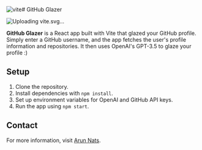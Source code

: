 ![vite](https://github.com/user-attachments/assets/6967639c-6c43-4649-b285-26ac15b63848)# GitHub Glazer

![Uploading <svg xmlns="http://www.w3.org/2000/svg" viewBox="0 0 47.5 47.5" id="donut"><defs><clipPath id="a"><path d="M0 38h38V0H0v38Z"></path></clipPath></defs><g clip-path="url(#a)" transform="matrix(1.25 0 0 -1.25 0 47.5)"><path fill="#ffac33" d="M36.337 13.451C35.291 7.18 28.615 3 19.092 3S2.894 7.18 1.849 13.451c-.247 1.479.156 8.12 1.054 9.406 2.559 3.663 3.474-10.365 16.189-10.365 13.848 0 13.641 14.028 16.199 10.365.899-1.286 1.292-7.927 1.046-9.406"></path><path fill="#8a4b38" d="M19.092 17.63c-3.174 0-5.748.702-5.748 1.568 0 .866 2.574 1.567 5.748 1.567 3.173 0 5.748-.701 5.748-1.567s-2.575-1.568-5.748-1.568m0 13.375c-9.331 0-16.895-4.584-16.895-10.24 0-5.655 7.564-10.239 16.895-10.239 9.33 0 16.895 4.584 16.895 10.239 0 5.656-7.565 10.24-16.895 10.24"></path><path fill="#8a4b38" d="M2.72 22.377c-.653-1.045-.92-5.494.479-7.577 2.134-3.179 3.178-1.567 4.746-2.047 2.335-.714 2.508-2.559 4.355-3.483 2.09-1.045 3.305-.741 6.27 0 4.181 1.045 6.837-1.088 9.405 0 2.106.893 3.311 4.137 4.486 4.528 3.728 1.243 4.515 7.124 1.741 9.537-.87-1.829-5.137-8.404-7.88-8.709-2.745-.305-10.974-1-14.457.784-3.484 1.785-7.011 4.006-7.447 4.615-.435.61-1.698 2.352-1.698 2.352"></path><path fill="#f4900c" d="M19.092 23.118c-3.752 0-6.793-1.228-6.793-2.743 0-.59.463-1.133 1.245-1.58-.126.13-.2.264-.2.404 0 .866 2.574 1.567 5.748 1.567 3.173 0 5.748-.701 5.748-1.567 0-.14-.074-.274-.201-.404.783.447 1.246.99 1.246 1.58 0 1.515-3.042 2.743-6.793 2.743"></path><path fill="#f4abba" d="M5.42 18.85a1.044 1.044 0 0 0-.489 1.969l2.308 1.22a1.044 1.044 0 1 0 .976-1.847l-2.308-1.22a1.028 1.028 0 0 0-.487-.122M17.307 11.056c-.41 0-.799.242-.966.646l-.74 1.786a1.045 1.045 0 1 0 1.931.798l.74-1.786a1.044 1.044 0 0 0-.965-1.444"></path><path fill="#55acee" d="M29.151 15.236a1.043 1.043 0 0 0-.898 1.576l1.131 1.916a1.044 1.044 0 1 0 1.799-1.063l-1.132-1.915a1.043 1.043 0 0 0-.9-.514"></path><path fill="#f4abba" d="M30.893 23c-.56 0-1.023.481-1.043 1.046-.02.576.431 1.079 1.007 1.1l1.218.052c.587.007 1.061-.427 1.081-1.004.02-.576-.431-1.095-1.007-1.116L30.931 23h-.038ZM20.792 27.123a1.047 1.047 0 0 0-.315 2.042l.826.261a1.045 1.045 0 0 0 .631-1.993l-.827-.261a1.05 1.05 0 0 0-.315-.049"></path><path fill="#88c9f9" d="M14.998 25.426c-.157 0-.316.036-.466.11l-.784.392a1.046 1.046 0 1 0 .935 1.87l.783-.392a1.045 1.045 0 0 0-.468-1.98M24.1 12.146a1.05 1.05 0 0 0-.465.109l-.784.391a1.045 1.045 0 1 0 .932 1.871l.784-.391a1.046 1.046 0 0 0-.467-1.98"></path><path fill="#55acee" d="M10.426 14.452a1.045 1.045 0 0 0-.96 1.457l.392.914a1.044 1.044 0 1 0 1.921-.824l-.392-.914a1.046 1.046 0 0 0-.961-.633M26.018 24.337a1.045 1.045 0 0 0-.42 2.003l.696.305a1.043 1.043 0 0 0 1.376-.539 1.044 1.044 0 0 0-.538-1.376l-.696-.305a1.036 1.036 0 0 0-.418-.088M9.035 24.38c-.078 0-.157.009-.235.027l-.566.13a1.045 1.045 0 0 0 .468 2.037l.566-.13a1.046 1.046 0 0 0-.233-2.064"></path></g></svg>vite.svg…]()


**GitHub Glazer** is a React app built with Vite that glazed your GitHub profile. Simply enter a GitHub username, and the app fetches the user's profile information and repositories. It then uses OpenAI's GPT-3.5 to glaze your profile :)

## Setup
1. Clone the repository.
2. Install dependencies with `npm install`.
3. Set up environment variables for OpenAI and GitHub API keys.
4. Run the app using `npm start`.

## Contact
For more information, visit [Arun Nats](https://arunnats.com).
